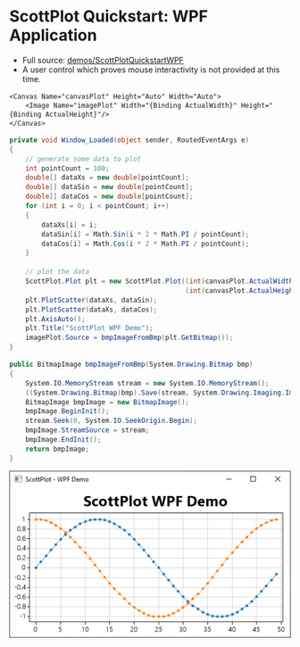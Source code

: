 # ScottPlot Quickstart: WPF Application 

* Full source: [demos/ScottPlotQuickstartWPF](/demos/ScottPlotQuickstartWPF)
* A user control which proves mouse interactivity is not provided at this time.

```xaml
<Canvas Name="canvasPlot" Height="Auto" Width="Auto">
    <Image Name="imagePlot" Width="{Binding ActualWidth}" Height="{Binding ActualHeight}"/>
</Canvas>
```

```cs
private void Window_Loaded(object sender, RoutedEventArgs e)
{
    // generate some data to plot
    int pointCount = 100;
    double[] dataXs = new double[pointCount];
    double[] dataSin = new double[pointCount];
    double[] dataCos = new double[pointCount];
    for (int i = 0; i < pointCount; i++)
    {
        dataXs[i] = i;
        dataSin[i] = Math.Sin(i * 2 * Math.PI / pointCount);
        dataCos[i] = Math.Cos(i * 2 * Math.PI / pointCount);
    }

    // plot the data
    ScottPlot.Plot plt = new ScottPlot.Plot((int)canvasPlot.ActualWidth, 
                                            (int)canvasPlot.ActualHeight);
    plt.PlotScatter(dataXs, dataSin);
    plt.PlotScatter(dataXs, dataCos);
    plt.AxisAuto();
    plt.Title("ScottPlot WPF Demo");
    imagePlot.Source = bmpImageFromBmp(plt.GetBitmap());
}
```

```cs
public BitmapImage bmpImageFromBmp(System.Drawing.Bitmap bmp)
{
    System.IO.MemoryStream stream = new System.IO.MemoryStream();
    ((System.Drawing.Bitmap)bmp).Save(stream, System.Drawing.Imaging.ImageFormat.Bmp);
    BitmapImage bmpImage = new BitmapImage();
    bmpImage.BeginInit();
    stream.Seek(0, System.IO.SeekOrigin.Begin);
    bmpImage.StreamSource = stream;
    bmpImage.EndInit();
    return bmpImage;
}
```

![demos/ScottPlotQuickstartWPF](/demos/ScottPlotQuickstartWPF/ScottPlot-WPF-demo.png)

